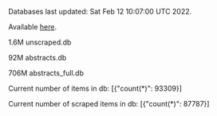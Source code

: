 Databases last updated: Sat Feb 12 10:07:00 UTC 2022. 

Available [here](https://github.com/cbeauhilton/ash-db/releases).

1.6M	unscraped.db

92M	abstracts.db

706M	abstracts_full.db

Current number of items in db:
[{"count(*)": 93309}]

Current number of scraped items in db:
[{"count(*)": 87787}]
